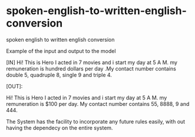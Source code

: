 # spoken-english-to-written-english-conversion
spoken english to written english conversion

Example of the input and output to the model 

[IN]
Hi! This is Hero I acted in 7 movies and i start my day at 5 A M. my remuneration is hundred dollars per day .My contact number contains double 5, quadruple 8, single 9 and triple 4.

[OUT]:
  
  Hi! This is Hero I acted in 7 movies and i start my day at 5 A M. my remuneration is $100 per day. My contact number contains 55, 8888, 9 and 444. 
  
  The System has the facility to incorporate any future rules easily, with out having the dependecy on the entire system.
